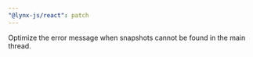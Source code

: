 ```yaml
---
"@lynx-js/react": patch
---
```


Optimize the error message when snapshots cannot be found in the main thread.
